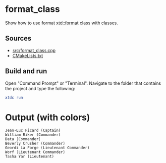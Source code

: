 # format_class

Show how to use format [xtd::format](https://gammasoft71.github.io/xtd/reference_guides/latest/_format_page.html) class with classes.

## Sources

* [src/format_class.cpp](src/format_class.cpp)
* [CMakeLists.txt](CMakeLists.txt)

## Build and run

Open "Command Prompt" or "Terminal". Navigate to the folder that contains the project and type the following:

```cmake
xtdc run
```

# Output (with colors)

```
Jean-Luc Picard (Captain)
William Riker (Commander)
Data (Commander)
Beverly Crusher (Commander)
Geordi La Forge (Lieutenant Commander)
Worf (Lieutenant Commander)
Tasha Yar (Lieutenant)
```

